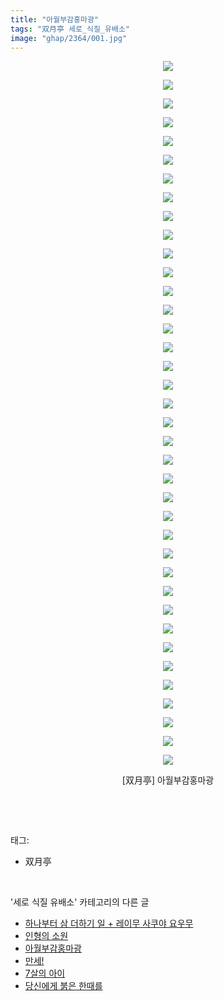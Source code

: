 ```yaml
---
title: "아월부감홍마광"
tags: "双月亭 세로_식질_유배소"
image: "ghap/2364/001.jpg"
---
```

<div class="article">
<p style="text-align: center; clear: none; float: none;"><img src="{{ site.nasurl }}/ghap/2364/001.jpg"/></p>
<p style="text-align: center; clear: none; float: none;"><img src="{{ site.nasurl }}/ghap/2364/002.jpg"/></p>
<p style="text-align: center; clear: none; float: none;"><img src="{{ site.nasurl }}/ghap/2364/003.jpg"/></p>
<p style="text-align: center; clear: none; float: none;"><img src="{{ site.nasurl }}/ghap/2364/004.jpg"/></p>
<p style="text-align: center; clear: none; float: none;"><img src="{{ site.nasurl }}/ghap/2364/005.jpg"/></p>
<p style="text-align: center; clear: none; float: none;"><img src="{{ site.nasurl }}/ghap/2364/006.jpg"/></p>
<p style="text-align: center; clear: none; float: none;"><img src="{{ site.nasurl }}/ghap/2364/007.jpg"/></p>
<p style="text-align: center; clear: none; float: none;"><img src="{{ site.nasurl }}/ghap/2364/008.jpg"/></p>
<p style="text-align: center; clear: none; float: none;"><img src="{{ site.nasurl }}/ghap/2364/009.jpg"/></p>
<p style="text-align: center; clear: none; float: none;"><img src="{{ site.nasurl }}/ghap/2364/010.jpg"/></p>
<p style="text-align: center; clear: none; float: none;"><img src="{{ site.nasurl }}/ghap/2364/011.jpg"/></p>
<p style="text-align: center; clear: none; float: none;"><img src="{{ site.nasurl }}/ghap/2364/012.jpg"/></p>
<p style="text-align: center; clear: none; float: none;"><img src="{{ site.nasurl }}/ghap/2364/013.jpg"/></p>
<p style="text-align: center; clear: none; float: none;"><img src="{{ site.nasurl }}/ghap/2364/014.jpg"/></p>
<p style="text-align: center; clear: none; float: none;"><img src="{{ site.nasurl }}/ghap/2364/015.jpg"/></p>
<p style="text-align: center; clear: none; float: none;"><img src="{{ site.nasurl }}/ghap/2364/016.jpg"/></p>
<p style="text-align: center; clear: none; float: none;"><img src="{{ site.nasurl }}/ghap/2364/017.jpg"/></p>
<p style="text-align: center; clear: none; float: none;"><img src="{{ site.nasurl }}/ghap/2364/018.jpg"/></p>
<p style="text-align: center; clear: none; float: none;"><img src="{{ site.nasurl }}/ghap/2364/019.jpg"/></p>
<p style="text-align: center; clear: none; float: none;"><img src="{{ site.nasurl }}/ghap/2364/020.jpg"/></p>
<p style="text-align: center; clear: none; float: none;"><img src="{{ site.nasurl }}/ghap/2364/021.jpg"/></p>
<p style="text-align: center; clear: none; float: none;"><img src="{{ site.nasurl }}/ghap/2364/022.jpg"/></p>
<p style="text-align: center; clear: none; float: none;"><img src="{{ site.nasurl }}/ghap/2364/023.jpg"/></p>
<p style="text-align: center; clear: none; float: none;"><img src="{{ site.nasurl }}/ghap/2364/024.jpg"/></p>
<p style="text-align: center; clear: none; float: none;"><img src="{{ site.nasurl }}/ghap/2364/025.jpg"/></p>
<p style="text-align: center; clear: none; float: none;"><img src="{{ site.nasurl }}/ghap/2364/026.jpg"/></p>
<p style="text-align: center; clear: none; float: none;"><img src="{{ site.nasurl }}/ghap/2364/027.jpg"/></p>
<p style="text-align: center; clear: none; float: none;"><img src="{{ site.nasurl }}/ghap/2364/028.jpg"/></p>
<p style="text-align: center; clear: none; float: none;"><img src="{{ site.nasurl }}/ghap/2364/029.jpg"/></p>
<p style="text-align: center; clear: none; float: none;"><img src="{{ site.nasurl }}/ghap/2364/030.jpg"/></p>
<p style="text-align: center; clear: none; float: none;"><img src="{{ site.nasurl }}/ghap/2364/031.jpg"/></p>
<p style="text-align: center; clear: none; float: none;"><img src="{{ site.nasurl }}/ghap/2364/032.jpg"/></p>
<p style="text-align: center; clear: none; float: none;"><img src="{{ site.nasurl }}/ghap/2364/033.jpg"/></p>
<p style="text-align: center; clear: none; float: none;"><img src="{{ site.nasurl }}/ghap/2364/034.jpg"/></p>
<p style="text-align: center; clear: none; float: none;"><img src="{{ site.nasurl }}/ghap/2364/035.jpg"/></p>
<p style="text-align: center; clear: none; float: none;"><img src="{{ site.nasurl }}/ghap/2364/036.jpg"/></p>
<p style="text-align: center; clear: none; float: none;"><img src="{{ site.nasurl }}/ghap/2364/037.jpg"/></p>
<p style="text-align: center; clear: none; float: none;"><img src="{{ site.nasurl }}/ghap/2364/038.jpg"/></p>
<p style="text-align: center; clear: none; float: none;">[双月亭] 아월부감홍마광</p>
<p><br/></p>
</div><br/>
<div class="tagTrail">
<p>태그: </p>
<ul>
<li>双月亭</li>
</ul>
</div><br/>
<div class="another">
<p>'세로 식질 유배소' 카테고리의 다른 글</p>
<ul>
<li><a href="/2017-11-30-ghap_4009">하나부터 삼 더하기 일 + 레이무 사쿠야 요우무</a></li>
<li><a href="/2016-10-15-ghap_2609">인형의 소원</a></li>
<li><a href="/2016-09-27-ghap_2364">아월부감홍마광</a></li>
<li><a href="/2016-09-19-ghap_2233">만세!</a></li>
<li><a href="/2016-09-12-ghap_2130">7살의 아이</a></li>
<li><a href="/2016-09-04-ghap_1996">당신에게 붉은 한때를</a></li>
</ul>
</div><br/>
<div class="cb_module cb_fluid">
<div class="cb_wrt cb_profile">
</div><!-- commentList close -->
</div><br/>
